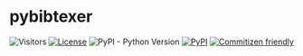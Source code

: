 # pybibtexer

![Visitors](https://visitor-badge.laobi.icu/badge?page_id=Easy-PhD.pybibtexer)
[![License](https://img.shields.io/badge/license-GPLv3-blue.svg)](https://www.gnu.org/licenses/gpl-3.0.en.html)
![PyPI - Python Version](https://img.shields.io/pypi/pyversions/pybibtexer)
[![PyPI](https://img.shields.io/pypi/v/pybibtexer)](https://pypi.org/project/pybibtexer/)
[![Commitizen friendly](https://img.shields.io/badge/commitizen-friendly-brightgreen.svg)](http://commitizen.github.io/cz-cli/)
